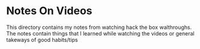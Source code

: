 # Notes On Videos

This directory contains my notes from watching hack the box walthroughs.
The notes contain things that I learned while watching the videos or general takeways of good habits/tips
